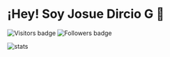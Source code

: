 # ¡Hey! Soy Josue Dircio G 👋
![Visitors badge](https://komarev.com/ghpvc/?username=jdirciog&style=for-the-badge&label=Visitas&abbreviated=true)
![Followers badge](https://img.shields.io/github/followers/jdirciog?style=for-the-badge&label=Seguidores)

![stats](https://github-readme-stats.vercel.app/api?username=jdirciog&locale=es&hide_title=true&show_icons=true)
<!--
**jdirciog/jdirciog** is a ✨ _special_ ✨ repository because its `README.md` (this file) appears on your GitHub profile.

Here are some ideas to get you started:

- 🔭 I’m currently working on ...
- 🌱 I’m currently learning ...
- 👯 I’m looking to collaborate on ...
- 🤔 I’m looking for help with ...
- 💬 Ask me about ...
- 📫 How to reach me: ...
- 😄 Pronouns: ...
- ⚡ Fun fact: ...
-->
